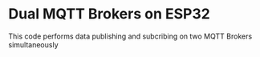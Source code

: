 # Dual MQTT Brokers on ESP32
This code performs data publishing and subcribing on two MQTT Brokers simultaneously
